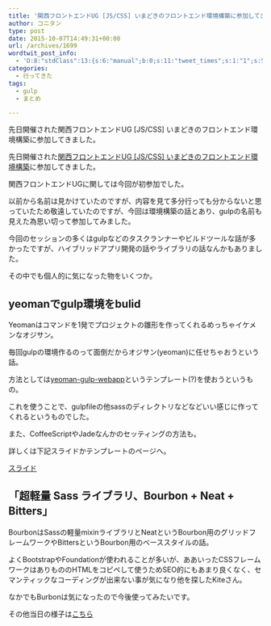 ```yaml
---
title: '関西フロントエンドUG [JS/CSS] いまどきのフロントエンド環境構築に参加してきました。'
author: コニタン
type: post
date: 2015-10-07T14:49:31+00:00
url: /archives/1699
wordtwit_post_info:
  - 'O:8:"stdClass":13:{s:6:"manual";b:0;s:11:"tweet_times";s:1:"1";s:5:"delay";s:2:"15";s:7:"enabled";s:1:"1";s:10:"separation";i:60;s:7:"version";s:3:"3.7";s:14:"tweet_template";b:0;s:6:"status";i:4;s:6:"result";a:0:{}s:13:"tweet_counter";i:1;s:13:"tweet_log_ids";a:0:{}s:9:"hash_tags";a:0:{}s:8:"accounts";a:1:{i:0;s:6:"skd_nw";}}'
categories:
  - 行ってきた
tags:
  - gulp
  - まとめ

---
```

先日開催された関西フロントエンドUG [JS/CSS] いまどきのフロントエンド環境構築に参加してきました。

先日開催された<a href="http://kfug.connpass.com/event/17849/" target="_blank">関西フロントエンドUG [JS/CSS] いまどきのフロントエンド環境構築</a>に参加してきました。

関西フロントエンドUGに関しては今回が初参加でした。
  
以前から名前は見かけていたのですが、内容を見て多分行っても分からないと思っていたため敬遠していたのですが、今回は環境構築の話とあり、gulpの名前も見えた為思い切って参加してみました。

今回のセッションの多くはgulpなどのタスクランナーやビルドツールな話が多かったですが、ハイブリッドアプリ開発の話やライブラリの話なんかもありました。
  
その中でも個人的に気になった物をいくつか。

## yeomanでgulp環境をbulid

Yeomanはコマンドを1発でプロジェクトの雛形を作ってくれるめっちゃイケメンなオジサン。
  
毎回gulpの環境作るのって面倒だからオジサン(yeoman)に任せちゃおうという話。

方法としては[yeoman-gulp-webapp][1]というテンプレート(?)を使おうというもの。
  
これを使うことで、gulpfileの他sassのディレクトリなどなどいい感じに作ってくれるというものでした。

また、CoffeeScriptやJadeなんかのセッティングの方法も。

詳しくは下記スライドかテンプレートのページへ。

[スライド][2]

## 「超軽量 Sass ライブラリ、Bourbon + Neat + Bitters」

BourbonはSassの軽量mixinライブラリとNeatというBourbon用のグリッドフレームワークやBittersというBourbon用のベーススタイルの話。

よくBootstrapやFoundationが使われることが多いが、ああいったCSSフレームワークはありもののHTMLをコピペして使うためSEO的にもあまり良くなく、セマンティックなコーディングが出来ない事が気になり他を探したKiteさん。

なかでもBurbonは気になったので今後使ってみたいです。

その他当日の様子は<a href="http://togetter.com/li/879700" target="_blank">こちら</a>

 [1]: https://github.com/yeoman/generator-gulp-webapp
 [2]: https://speakerdeck.com/tammatsuo/yeoman-de-gulp-falsehuan-jing-wo-saratutozuo-ru